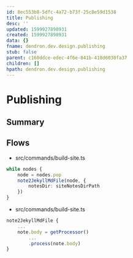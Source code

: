 ```yaml
---
id: 8ec553b8-5dfc-4a72-b73f-25c8e59d1538
title: Publishing
desc: ''
updated: 1599927898931
created: 1599927898931
data: {}
fname: dendron.dev.design.publishing
stub: false
parent: c160ddce-edec-4f6e-841b-418d6030fa37
children: []
hpath: dendron.dev.design.publishing
---
```

# Publishing

## Summary

## Flows

- src/commands/build-site.ts

```ts
while nodes {
    node = nodes.pop
    note2JekyllMdFile(node, {
        notesDir: siteNotesDirPath
    })
}

```

- src/commands/build-site.ts

```ts
note2JekyllMdFile {
    ...
    note.body = getProcessor()
        ...
        .process(note.body)
}
```
